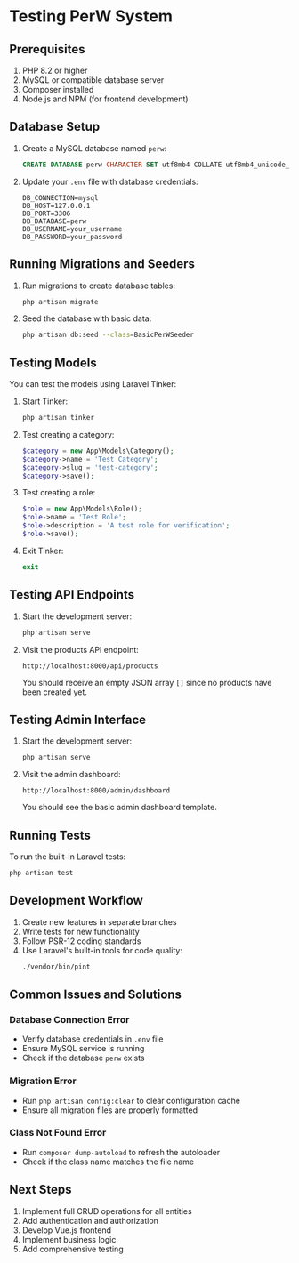 # Testing PerW System

## Prerequisites
1. PHP 8.2 or higher
2. MySQL or compatible database server
3. Composer installed
4. Node.js and NPM (for frontend development)

## Database Setup

1. Create a MySQL database named `perw`:
   ```sql
   CREATE DATABASE perw CHARACTER SET utf8mb4 COLLATE utf8mb4_unicode_ci;
   ```

2. Update your `.env` file with database credentials:
   ```env
   DB_CONNECTION=mysql
   DB_HOST=127.0.0.1
   DB_PORT=3306
   DB_DATABASE=perw
   DB_USERNAME=your_username
   DB_PASSWORD=your_password
   ```

## Running Migrations and Seeders

1. Run migrations to create database tables:
   ```bash
   php artisan migrate
   ```

2. Seed the database with basic data:
   ```bash
   php artisan db:seed --class=BasicPerWSeeder
   ```

## Testing Models

You can test the models using Laravel Tinker:

1. Start Tinker:
   ```bash
   php artisan tinker
   ```

2. Test creating a category:
   ```php
   $category = new App\Models\Category();
   $category->name = 'Test Category';
   $category->slug = 'test-category';
   $category->save();
   ```

3. Test creating a role:
   ```php
   $role = new App\Models\Role();
   $role->name = 'Test Role';
   $role->description = 'A test role for verification';
   $role->save();
   ```

4. Exit Tinker:
   ```php
   exit
   ```

## Testing API Endpoints

1. Start the development server:
   ```bash
   php artisan serve
   ```

2. Visit the products API endpoint:
   ```
   http://localhost:8000/api/products
   ```

   You should receive an empty JSON array `[]` since no products have been created yet.

## Testing Admin Interface

1. Start the development server:
   ```bash
   php artisan serve
   ```

2. Visit the admin dashboard:
   ```
   http://localhost:8000/admin/dashboard
   ```

   You should see the basic admin dashboard template.

## Running Tests

To run the built-in Laravel tests:
```bash
php artisan test
```

## Development Workflow

1. Create new features in separate branches
2. Write tests for new functionality
3. Follow PSR-12 coding standards
4. Use Laravel's built-in tools for code quality:
   ```bash
   ./vendor/bin/pint
   ```

## Common Issues and Solutions

### Database Connection Error
- Verify database credentials in `.env` file
- Ensure MySQL service is running
- Check if the database `perw` exists

### Migration Error
- Run `php artisan config:clear` to clear configuration cache
- Ensure all migration files are properly formatted

### Class Not Found Error
- Run `composer dump-autoload` to refresh the autoloader
- Check if the class name matches the file name

## Next Steps

1. Implement full CRUD operations for all entities
2. Add authentication and authorization
3. Develop Vue.js frontend
4. Implement business logic
5. Add comprehensive testing
